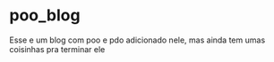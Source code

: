 # poo_blog
Esse e um blog com poo e pdo adicionado nele, mas ainda tem umas coisinhas pra terminar ele 
